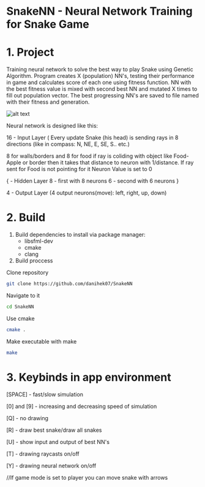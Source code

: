 # SnakeNN - Neural Network Training for Snake Game

# 1. Project

Training neural network to solve the best way to play Snake
using Genetic Algorithm. Program creates X (population) NN's, testing their performance
in game and calculates score of each one using fitness function.
NN with the best fitness value is mixed with second
best NN and mutated X times to fill out population vector.
The best progressing NN's are saved to file named with their fitness and generation.

![alt text](https://raw.githubusercontent.com/danihek07/SnakeNN/main/data/snakes.png)

Neural network is designed like this:

16 - Input Layer ( Every update Snake (his head) is sending rays in 8 directions (like in compass: N, NE, E, SE, S.. etc.)

8 for walls/borders and 8 for food if ray is coliding with object like Food-Apple or border then it takes that distance to neuron with 1/distance.
If ray sent for Food is not pointing for it Neuron Value is set to 0

  {  - Hidden Layer
	8 - first with 8 neurons
     	6 - second with 6 neurons
  }

4 - Output Layer (4 output neurons(move): left, right, up, down)

# 2. Build

1. Build dependencies to install via package manager:
   - libsfml-dev
   - cmake
   - clang
2. Build proccess

Clone repository 
```sh
git clone https://github.com/danihek07/SnakeNN
```
Navigate to it
```sh
cd SnakeNN
```
Use cmake
```sh
cmake .
```
Make executable with make
```sh
make
```


# 3. Keybinds in app environment

[SPACE] - fast/slow simulation

[0] and [9] - increasing and decreasing speed of simulation

[Q] - no drawing
	
[R] - draw best snake/draw all snakes

[U] - show input and output of best NN's

[T] - drawing raycasts on/off

[Y] - drawing neural network on/off

//If game mode is set to player you can move snake with arrows
